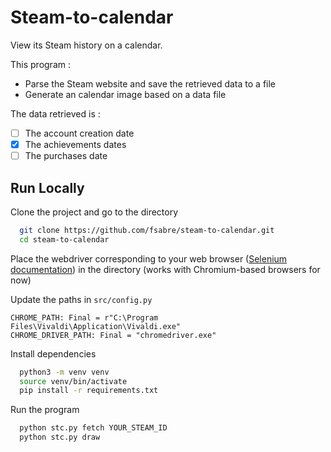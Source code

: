 # Steam-to-calendar

View its Steam history on a calendar.

This program :

- Parse the Steam website and save the retrieved data to a file
- Generate an calendar image based on a data file

The data retrieved is :

- [ ] The account creation date
- [X] The achievements dates
- [ ] The purchases date

## Run Locally

Clone the project and go to the directory

```bash
  git clone https://github.com/fsabre/steam-to-calendar.git
  cd steam-to-calendar
```

Place the webdriver corresponding to your web
browser ([Selenium documentation](https://www.selenium.dev/documentation/webdriver/getting_started/install_drivers/))
in the directory (works with Chromium-based browsers for now)

Update the paths in `src/config.py`

```python3
CHROME_PATH: Final = r"C:\Program Files\Vivaldi\Application\Vivaldi.exe"
CHROME_DRIVER_PATH: Final = "chromedriver.exe"
```

Install dependencies

```bash
  python3 -m venv venv
  source venv/bin/activate
  pip install -r requirements.txt
```

Run the program

```bash
  python stc.py fetch YOUR_STEAM_ID
  python stc.py draw
```
